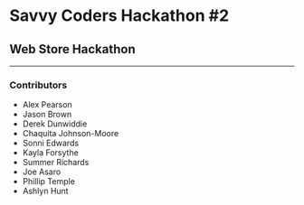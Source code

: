 # Savvy Coders Hackathon \#2
## Web Store Hackathon

---

### Contributors
+ Alex Pearson
+ Jason Brown
+ Derek Dunwiddie
+ Chaquita Johnson-Moore
+ Sonni Edwards
+ Kayla Forsythe
+ Summer Richards
+ Joe Asaro
+ Phillip Temple
+ Ashlyn Hunt
